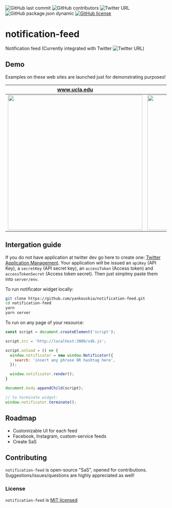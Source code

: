 ![GitHub last commit](https://img.shields.io/github/last-commit/yankouskia/notification-feed.svg) ![GitHub contributors](https://img.shields.io/github/contributors/yankouskia/notification-feed.svg) ![Twitter URL](https://img.shields.io/twitter/url/https/github.com/yankouskia/notification-feed.svg?style=social) ![GitHub package.json dynamic](https://img.shields.io/github/package-json/Keys/yankouskia/notification-feed.svg) [![GitHub license](https://img.shields.io/badge/license-MIT-blue.svg)](https://github.com/yankouskia/notification-feed/blob/master/LICENSE)

# notification-feed
Notification feed (Currently integrated with Twitter ![Twitter URL](https://img.shields.io/twitter/url/https/github.com/yankouskia/notification-feed.svg?style=social))

## Demo

Examples on these web sites are launched just for demonstrating purposes!

www.ucla.edu           |  time.com
:-------------------------:|:-------------------------:
<img src="./resources/time.gif" data-canonical-src="./resources/time.gif" width="420" />  |  <img src="./resources/ucla.gif" data-canonical-src="./resources/ucla.gif" width="420" />


## Intergation guide

If you do not have application at twitter dev go here to create one:
[Twitter Application Management](https://apps.twitter.com/). Your application
will be issued an `apiKey` (API Key), a `secretKey` (API secret key), an `accessToken` (Access token) and `accessTokenSecret` (Access token secret). Then just simplmy paste them into `server/env`.

To run notificator widget locally:

```sh
git clone https://github.com/yankouskia/notification-feed.git
cd notification-feed
yarn
yarn server
```

To run on any page of your resource:

```js
const script = document.createElement('script');

script.src = 'http://localhost:3000/sdk.js';

script.onload = () => {
  window.notificator = new window.Notificator({
    search: 'insert any phrase OR hashtag here',
  });

  window.notificator.render();
}

document.body.appendChild(script);

// to terminate widget:
window.notificator.terminate();
```

## Roadmap

- Customizable UI for each feed
- Facebook, Instagram, custom-service feeds
- Create SaS


## Contributing

`notification-feed` is open-source "SaS", opened for contributions.
Suggestions/issues/questions are highly appreciated as well!


### License

`notification-feed` is [MIT licensed](https://github.com/yankouskia/notification-feed/blob/master/LICENSE)
